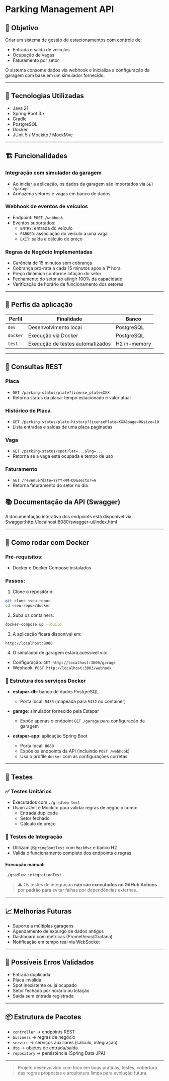 # Parking Management API

## 🚀 Objetivo
Criar um sistema de gestão de estacionamentos com controle de:
- Entrada e saída de veículos
- Ocupação de vagas
- Faturamento por setor

O sistema consome dados via webhook e inicializa a configuração da garagem com base em um simulador fornecido.

---

## 📄 Tecnologias Utilizadas
- Java 21
- Spring Boot 3.x
- Gradle
- PostgreSQL
- Docker
- JUnit 5 / Mockito / MockMvc

---

## 🏗️ Funcionalidades

### Integração com simulador da garagem
- Ao iniciar a aplicação, os dados da garagem são importados via `GET /garage`
- Armazena setores e vagas em banco de dados

### Webhook de eventos de veículos
- Endpoint: `POST /webhook`
- Eventos suportados:
  - `ENTRY`: entrada do veículo
  - `PARKED`: associação do veículo a uma vaga
  - `EXIT`: saída e cálculo de preço

### Regras de Negócio Implementadas
- Carência de 15 minutos sem cobrança
- Cobrança pró-rata a cada 15 minutos após a 1ª hora
- Preço dinâmico conforme lotação do setor
- Fechamento do setor ao atingir 100% da capacidade
- Verificação de horário de funcionamento dos setores

---

## 🔁 Perfis da aplicação

| Perfil   | Finalidade                      | Banco        |
|----------|----------------------------------|--------------|
| `dev`    | Desenvolvimento local            | PostgreSQL   |
| `docker` | Execução via Docker              | PostgreSQL   |
| `test`   | Execução de testes automatizados | H2 in-memory |

---

## 🔎 Consultas REST

### Placa
- `GET /parking-status/plate?license_plate=XXX`
- Retorna status da placa: tempo estacionado e valor atual

### Histórico de Placa
- `GET /parking-status/plate-history?licensePlate=XXX&page=0&size=10`
- Lista entradas e saídas de uma placa paginadas

### Vaga
- `GET /parking-status/spot?lat=...&lng=...`
- Retorna se a vaga está ocupada e tempo de uso

### Faturamento
- `GET /revenue?date=YYYY-MM-DD&sector=A`
- Retorna faturamento do setor no dia


## 📚 Documentação da API (Swagger)

A documentação interativa dos endpoints está disponível via Swagger:http://localhost:8080/swagger-ui/index.html

---
## 🐳 Como rodar com Docker

### Pré-requisitos:
- Docker e Docker Compose instalados

### Passos:

1. Clone o repositório:
```bash
git clone <seu-repo>
cd <seu-repo>/docker
```

2. Suba os containers:
```bash
docker-compose up --build
```

3. A aplicação ficará disponível em:
```
http://localhost:8080
```

4. O simulador de garagem estará acessível via:
- Configuração: `GET http://localhost:3000/garage`
- Webhook: `POST http://localhost:3003/webhook`

### 🔧 Estrutura dos serviços Docker

- **estapar-db**: banco de dados PostgreSQL  
  - Porta local: `5433` (mapeada para `5432` no container)

- **garage**: simulador fornecido pela Estapar  
  - Expõe apenas o endpoint `GET /garage` para configuração da garagem

- **estapar-app**: aplicação Spring Boot  
  - Porta local: `8080`  
  - Expõe os endpoints da API (incluindo `POST /webhook`)  
  - Usa o profile `docker` com as configurações corretas
---

## 🧪 Testes

### ✅ Testes Unitários
- Executados com `./gradlew test`
- Usam JUnit e Mockito para validar regras de negócio como:
  - Entrada duplicada
  - Setor fechado
  - Cálculo de preço

### 🧪 Testes de Integração
- Utilizam `@SpringBootTest` com `MockMvc` e banco H2
- Valida o funcionamento completo dos endpoints e regras

#### Execução manual:
```bash
./gradlew integrationTest
```

> ⚠️ Os testes de integração **não são executados no GitHub Actions** por padrão para evitar falhas por dependências externas.

---

## 📈 Melhorias Futuras
- Suporte a múltiplas garagens
- Agendamento de expurgo de dados antigos
- Dashboard com métricas (Prometheus/Grafana)
- Notificação em tempo real via WebSocket

---

## 🚫 Possíveis Erros Validados
- Entrada duplicada
- Placa inválida
- Spot inexistente ou já ocupado
- Setor fechado por horário ou lotação
- Saída sem entrada registrada

---

## 📦 Estrutura de Pacotes
- `controller` → endpoints REST
- `business` → regras de negócio
- `service` → serviços auxiliares (cálculo, integração)
- `dto` → objetos de entrada/saída
- `repository` → persistência (Spring Data JPA)

---

> Projeto desenvolvido com foco em boas práticas, testes, cobertura das regras propostas e arquitetura limpa para evolução futura.
